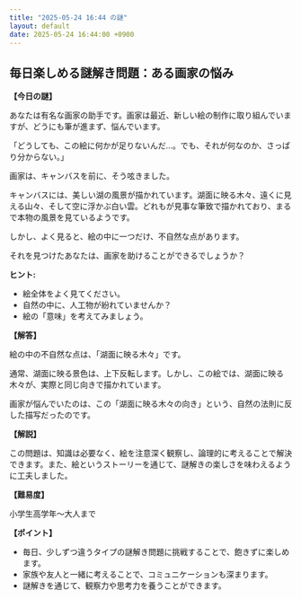 ```yaml
---
title: "2025-05-24 16:44 の謎"
layout: default
date: 2025-05-24 16:44:00 +0900
---
```

## 毎日楽しめる謎解き問題：ある画家の悩み

**【今日の謎】**

あなたは有名な画家の助手です。画家は最近、新しい絵の制作に取り組んでいますが、どうにも筆が進まず、悩んでいます。

「どうしても、この絵に何かが足りないんだ…。でも、それが何なのか、さっぱり分からない。」

画家は、キャンバスを前に、そう呟きました。

キャンバスには、美しい湖の風景が描かれています。湖面に映る木々、遠くに見える山々、そして空に浮かぶ白い雲。どれもが見事な筆致で描かれており、まるで本物の風景を見ているようです。

しかし、よく見ると、絵の中に一つだけ、不自然な点があります。

それを見つけたあなたは、画家を助けることができるでしょうか？

**ヒント:**

*   絵全体をよく見てください。
*   自然の中に、人工物が紛れていませんか？
*   絵の「意味」を考えてみましょう。

**【解答】**

絵の中の不自然な点は、「湖面に映る木々」です。

通常、湖面に映る景色は、上下反転します。しかし、この絵では、湖面に映る木々が、実際と同じ向きで描かれています。

画家が悩んでいたのは、この「湖面に映る木々の向き」という、自然の法則に反した描写だったのです。

**【解説】**

この問題は、知識は必要なく、絵を注意深く観察し、論理的に考えることで解決できます。また、絵というストーリーを通じて、謎解きの楽しさを味わえるように工夫しました。

**【難易度】**

小学生高学年～大人まで

**【ポイント】**

*   毎日、少しずつ違うタイプの謎解き問題に挑戦することで、飽きずに楽しめます。
*   家族や友人と一緒に考えることで、コミュニケーションも深まります。
*   謎解きを通じて、観察力や思考力を養うことができます。
